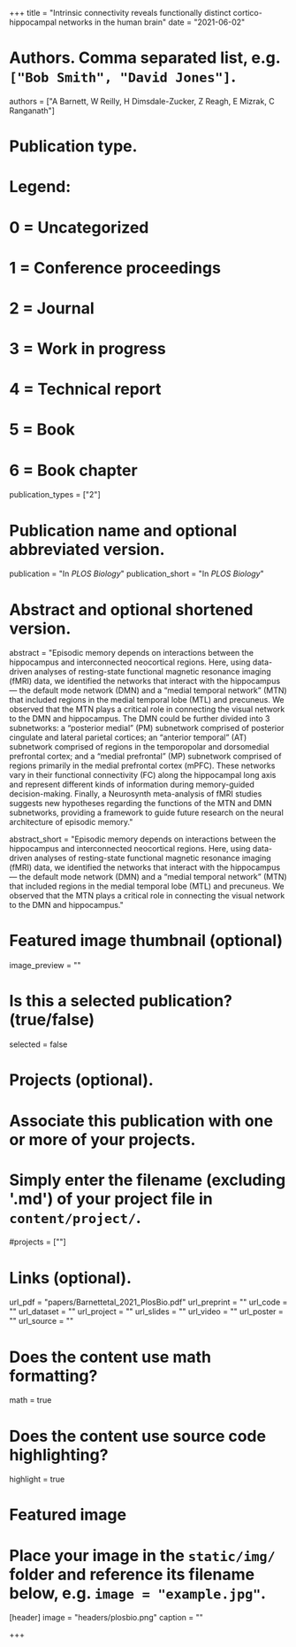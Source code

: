 +++
title = "Intrinsic connectivity reveals functionally distinct cortico-hippocampal networks in the human brain"
date = "2021-06-02"

# Authors. Comma separated list, e.g. `["Bob Smith", "David Jones"]`.
authors = ["A Barnett, W Reilly, H Dimsdale-Zucker, Z Reagh, E Mizrak, C Ranganath"]

# Publication type.
# Legend:
# 0 = Uncategorized
# 1 = Conference proceedings
# 2 = Journal
# 3 = Work in progress
# 4 = Technical report
# 5 = Book
# 6 = Book chapter
publication_types = ["2"]

# Publication name and optional abbreviated version.
publication = "In *PLOS Biology*"
publication_short = "In *PLOS Biology*"

# Abstract and optional shortened version.
abstract = "Episodic memory depends on interactions between the hippocampus and interconnected neocortical regions. Here, using data-driven analyses of resting-state functional magnetic resonance imaging (fMRI) data, we identified the networks that interact with the hippocampus— the default mode network (DMN) and a “medial temporal network” (MTN) that included regions in the medial temporal lobe (MTL) and precuneus. We observed that the MTN plays a critical role in connecting the visual network to the DMN and hippocampus. The DMN could be further divided into 3 subnetworks: a “posterior medial” (PM) subnetwork comprised of posterior cingulate and lateral parietal cortices; an “anterior temporal” (AT) subnetwork comprised of regions in the temporopolar and dorsomedial prefrontal cortex; and a “medial prefrontal” (MP) subnetwork comprised of regions primarily in the medial prefrontal cortex (mPFC). These networks vary in their functional connectivity (FC) along the hippocampal long axis and represent different kinds of information during memory-guided decision-making. Finally, a Neurosynth meta-analysis of fMRI studies suggests new hypotheses regarding the functions of the MTN and DMN subnetworks, providing a framework to guide future research on the neural architecture of episodic memory."

abstract_short = "Episodic memory depends on interactions between the hippocampus and interconnected neocortical regions. Here, using data-driven analyses of resting-state functional magnetic resonance imaging (fMRI) data, we identified the networks that interact with the hippocampus— the default mode network (DMN) and a “medial temporal network” (MTN) that included regions in the medial temporal lobe (MTL) and precuneus. We observed that the MTN plays a critical role in connecting the visual network to the DMN and hippocampus."

# Featured image thumbnail (optional)
image_preview = ""

# Is this a selected publication? (true/false)
selected = false

# Projects (optional).
#   Associate this publication with one or more of your projects.
#   Simply enter the filename (excluding '.md') of your project file in `content/project/`.
#projects = [""]

# Links (optional).
url_pdf = "papers/Barnettetal_2021_PlosBio.pdf"
url_preprint = ""
url_code = ""
url_dataset = ""
url_project = ""
url_slides = ""
url_video = ""
url_poster = ""
url_source = ""

# Does the content use math formatting?
math = true

# Does the content use source code highlighting?
highlight = true

# Featured image
# Place your image in the `static/img/` folder and reference its filename below, e.g. `image = "example.jpg"`.
[header]
image = "headers/plosbio.png"
caption = ""

+++
